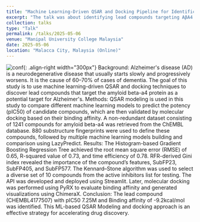```yaml
---
title: "Machine Learning-Driven QSAR and Docking Pipeline for Identification of Amyloid Beta-A4 Inhibitors in Alzheimer’s Disease"
excerpt: "The talk was about identifying lead compounds targeting AβA4 for Alzheimers using QSAR Modeling and molecular docking."
collection: talks
type: "Talk"
permalink: /talks/2025-05-06
venue: "Manipal University College Malaysia"
date: 2025-05-06
location: "Malacca City, Malaysia (Online)"
---
```

![conf](/sohith/images/conference_ribccs.jpg){: .align-right width="300px"}
Background: Alzheimer's disease (AD) is a neurodegenerative disease that usually starts slowly and progressively worsens. It is the cause of 60–70% of cases of dementia. The goal of this study is to use machine learning-driven QSAR and docking techniques to discover lead compounds that target the amyloid beta-a4 protein as a potential target for Alzheimer's. Methods: QSAR modeling is used in this study to compare different machine learning models to predict the potency (pIC50) of candidate compounds, which are then validated by molecular docking based on their binding affinity.  A non-redundant dataset consisting of 1241 compounds for amyloid beta-a4 was retrieved from the ChEMBL database. 880 substructure fingerprints were used to define these compounds, followed by multiple machine learning models building and comparison using LazyPredict. Results: The Histogram-based Gradient Boosting Regression Tree achieved the root mean square error (RMSE) of 0.65, R-squared value of 0.73, and time efficiency of 0.78. RFR-derived Gini index revealed the importance of the compound’s features, SubFP23, SubFP405, and SubFP577. The Kennard–Stone algorithm was used to select a diverse set of 10 compounds from the active inhibitors list for testing. The API was developed and deployed using Streamlit. Later, molecular docking was performed using PyRX to evaluate binding affinity and generated visualizations using ChimeraX. Conclusion: The lead compound (CHEMBL4177507) with pIC50 7.25M and Binding affinity of -9.2kcal/mol was identified. This ML-based QSAR Modeling and docking approach is an effective strategy for accelerating drug discovery. 


